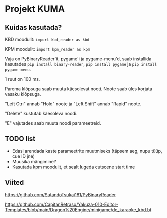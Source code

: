 # Projekt KUMA
## Kuidas kasutada?
KBD moodulit:
`import kbd_reader as kbd`

KPM moodulit:
`import kpm_reader as kpm`

Vaja on PyBinaryReader'it, pygame'i ja pygame-menu'd, saab installida kasutades `pip install binary-reader`, `pip install pygame` ja `pip install pygame-menu`.


1 ruut on 100 ms.

Parema klõpsuga saab muuta käesolevat nooti. Noote saab üles korjata vasaku klõpsuga.

"Left Ctrl" annab "Hold" noote ja "Left Shift" annab "Rapid" noote.

"Delete" kustutab käesoleva noodi.

"E" vajutades saab muuta noodi parameetreid.

## TODO list
* Edasi arendada kaste parameetrite muutmiseks (täpsem aeg, nupu tüüp, cue ID jne)
* Muusika mängimine?
* Kasutada kpm moodulit, et sealt lugeda cutscene start time 

## Viited
https://github.com/SutandoTsukai181/PyBinaryReader

https://github.com/CapitanRetraso/Yakuza-010-Editor-Templates/blob/main/Dragon%20Engine/minigame/de_karaoke_kbd.bt
